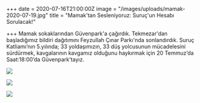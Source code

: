 +++
date = 2020-07-16T21:00:00Z
image = "/images/uploads/mamak-2020-07-19.jpg"
title = "Mamak'tan Sesleniyoruz: Suruç'un Hesabı Sorulacak!"

+++
Mamak sokaklarından Güvenpark'a çağırdık. Tekmezar'dan başladığımız bildiri dağıtımını Feyzullah Çınar Parkı'nda sonlandırdık. Suruç Katliamı’nın 5.yılında; 33 yoldaşımızın, 33 düş yolcusunun mücadelesini sürdürmek, kavgalarının kavgamız olduğunu haykırmak için 20 Temmuz’da Saat:18:00’da Güvenpark’tayız.

![](/images/uploads/mamak-2020-07-19.jpg)

![](/images/uploads/mamak1-2020-07-19.jpg)

![](/images/uploads/mamak3-2020-07-19.jpg)